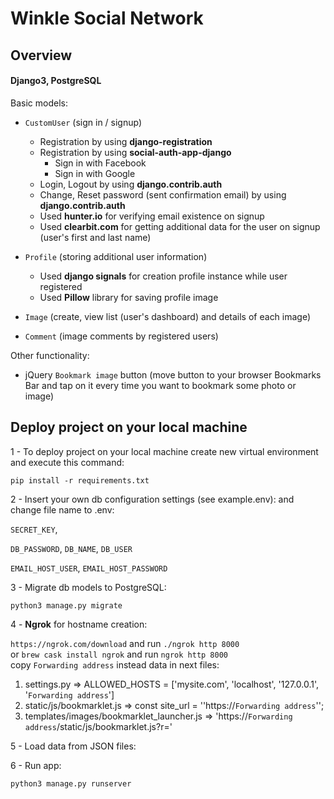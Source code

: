 # Winkle Social Network

## Overview
#### Django3, PostgreSQL

Basic models:<br />

- `CustomUser` (sign in / signup)<br />
    - Registration by using **django-registration**
    - Registration by using **social-auth-app-django** 
        - Sign in with Facebook
        - Sign in with Google
    - Login, Logout by using **django.contrib.auth**
    - Change, Reset password (sent confirmation email) by using **django.contrib.auth**
    - Used **hunter.io** for verifying email existence on signup
    - Used **clearbit.com** for getting additional data for the user on signup (user's first and last name)
    
- `Profile` (storing additional user information)<br />
    - Used **django signals** for creation profile instance while user registered
    - Used **Pillow** library for saving profile image

- `Image` (create, view list (user's dashboard) and details of each image)
- `Comment` (image comments by registered users)

Other functionality:<br />
- jQuery `Bookmark image` button (move button to your browser Bookmarks Bar and tap on it every time you want to bookmark some photo or image)

## Deploy project on your local machine

1 - To deploy project on your local machine create new virtual environment and execute this command:

`pip install -r requirements.txt`

2 - Insert your own db configuration settings (see example.env):
and change file name to .env:

`SECRET_KEY`,

`DB_PASSWORD`,
`DB_NAME`,
`DB_USER`

`EMAIL_HOST_USER`,
`EMAIL_HOST_PASSWORD`

3 - Migrate db models to PostgreSQL:

`python3 manage.py migrate`

4 - **Ngrok** for hostname creation:

`https://ngrok.com/download` and run `./ngrok http 8000` <br />
or `brew cask install ngrok` and run `ngrok http 8000` <br />
copy `Forwarding address` instead data in next files: <br />
1. settings.py => ALLOWED_HOSTS = ['mysite.com', 'localhost', '127.0.0.1', '`Forwarding address`'] <br />
2. static/js/bookmarklet.js => const site_url = '\'https://`Forwarding address`\''; <br />
3. templates/images/bookmarklet_launcher.js => 'https://`Forwarding address`/static/js/bookmarklet.js?r='

5 - Load data from JSON files:

6 - Run app:

`python3 manage.py runserver`
